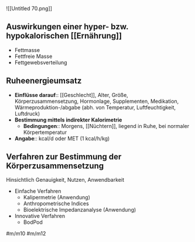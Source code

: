 ---
---


![[Untitled 70.png]]

## Auswirkungen einer hyper- bzw. hypokalorischen [[Ernährung]]

- Fettmasse
- Fettfreie Masse
- Fettgewebsverteilung

## Ruheenergieumsatz

- **Einflüsse darauf**:: [[Geschlecht]], Alter, Größe, Körperzusammensetzung, Hormonlage, Supplementen, Medikation, Wärmeproduktion-/abgabe (abh. von Temperatur, Luftfeuchtigkeit, Luftdruck)
- **Bestimmung mittels indirekter Kalorimetrie**
    - **Bedingungen**:: Morgens, [[Nüchtern]], liegend in Ruhe, bei normaler Körpertemperatur
- **Angabe**:: kcal/d oder MET (1 kcal/h/kg)

## Verfahren zur Bestimmung der Körperzusammensetzung

Hinsichtlich Genauigkeit, Nutzen, Anwendbarkeit

- Einfache Verfahren
    - Kalipermetrie (Anwendung)
    - Anthropometrische Indices
    - Bioelektrische Impedanzanalyse (Anwendung)
- Innovative Verfahren
    - BodPod

#m/m10 #m/m12